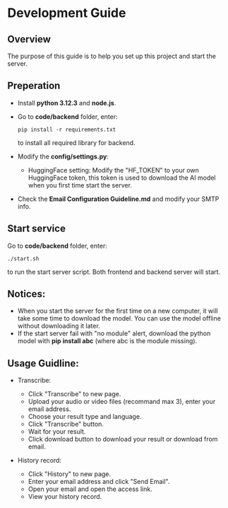 # Development Guide

## Overview
The purpose of this guide is to help you set up this project and start the server.

## Preperation
- Install **python 3.12.3** and **node.js**.

- Go to **code/backend** folder, enter:
    ```
    pip install -r requirements.txt
    ```
    to install all required library for backend.

- Modify the **config/settings.py**:
    - HuggingFace setting: Modify the "HF_TOKEN" to your own HuggingFace token, this token is used to download the AI model when you first time start the server.

- Check the **Email Configuration Guideline.md** and modify your SMTP info.
## Start service
Go to **code/backend** folder, enter:
```
./start.sh
```
to run the start server script. Both frontend and backend server will start.

## Notices:
- When you start the server for the first time on a new computer, it will take some time to download the model. You can use the model offline without downloading it later.
- If the start server fail with "no module" alert, download the python model with **pip install abc** (where abc is the module missing).

## Usage Guidline:

- Transcribe:
  - Click "Transcribe" to new page.
  - Upload your audio or video files (recommand max 3), enter your email address.
  - Choose your result type and language.
  - Click "Transcribe" button.
  - Wait for your result.
  - Click download button to download your result or download from email.

- History record:
  - Click "History" to new page.
  - Enter your email address and click "Send Email".
  - Open your email and open the access link.
  - View your history record.
